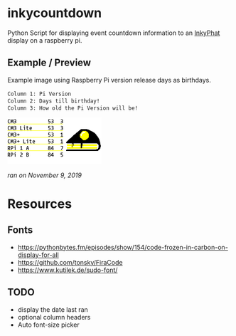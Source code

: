 # inkycountdown

Python Script for displaying event countdown information to an [InkyPhat](https://learn.pimoroni.com/tutorial/sandyj/getting-started-with-inky-phat) display on a raspberry pi.

## Example / Preview

Example image using Raspberry Pi version release days as birthdays.

```
Column 1: Pi Version
Column 2: Days till birthday!
Column 3: How old the Pi Version will be!
```

![Example inkycountdown as image][logo]

_ran on November 9, 2019_


# Resources

## Fonts

* https://pythonbytes.fm/episodes/show/154/code-frozen-in-carbon-on-display-for-all
* https://github.com/tonsky/FiraCode
* https://www.kutilek.de/sudo-font/

[logo]: ./resources/example.bmp "Example Countdown"

## TODO

* display the date last ran 
* optional column headers
* Auto font-size picker
